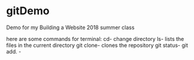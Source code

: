 # gitDemo
Demo for my Building a Website 2018 summer class

here are some commands for terminal:
cd- change directory
ls- lists the files in the current directory
git clone- clones the repository
git status-
git add. -
